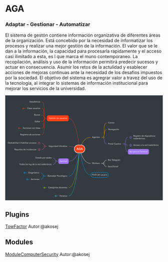 # AGA
### Adaptar - Gestionar - Automatizar

El sistema de gest&oacute;n contiene información organizativa de diferentes áreas de la organizaci&oacute;n. Está concebido por la necesidad de informatizar los procesos  y realizar una mejor gestión de la información. El valor que se le dan a la información, la capacidad para procesarla rapidamente y el acceso casi ilimitado a esta, es l que marca el muno contemporaneo. La recopilación, análisis y uso de la información permitirá predecir sucesos y actuar en consecuencia. Asumir los retos de la actulidad y esablecer acciones de mejoras continuas ante la necesidad de los desafios impuestos por la sociedad.
El objetivo del sistema es agregrar valor a travez del uso de la tecnología, al integrar lo sistemas de información institucional para mejorar los servicios de la universidad.

![estructura](/img/estructura.png)

## Plugins
[TowFactor](./2fa.md) Autor:@akosej

## Modules
[ModuleComputerSecurity](./moduleComputerSecurity.md) Autor:@akosej
